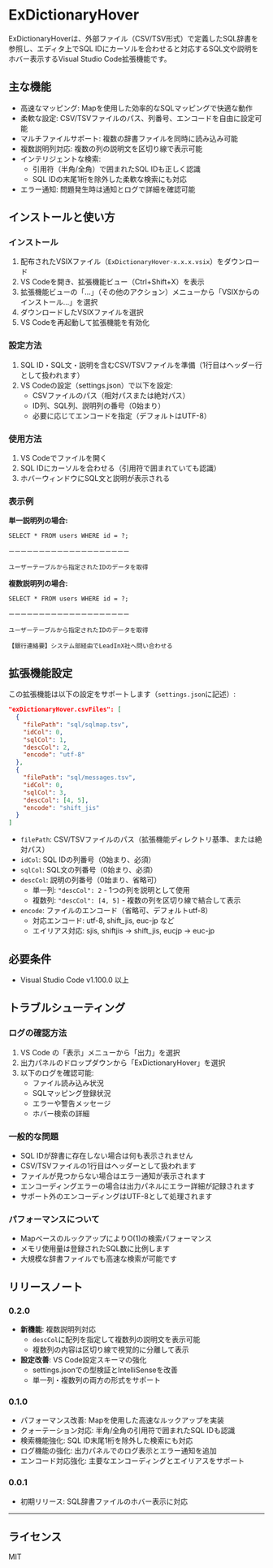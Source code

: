 # ExDictionaryHover

ExDictionaryHoverは、外部ファイル（CSV/TSV形式）で定義したSQL辞書を参照し、エディタ上でSQL IDにカーソルを合わせると対応するSQL文や説明をホバー表示するVisual Studio Code拡張機能です。

## 主な機能

- 高速なマッピング: Mapを使用した効率的なSQLマッピングで快適な動作
- 柔軟な設定: CSV/TSVファイルのパス、列番号、エンコードを自由に設定可能
- マルチファイルサポート: 複数の辞書ファイルを同時に読み込み可能
- 複数説明列対応: 複数の列の説明文を区切り線で表示可能
- インテリジェントな検索:
  - 引用符（半角/全角）で囲まれたSQL IDも正しく認識
  - SQL IDの末尾1桁を除外した柔軟な検索にも対応
- エラー通知: 問題発生時は通知とログで詳細を確認可能

## インストールと使い方

### インストール

1. 配布されたVSIXファイル（`ExDictionaryHover-x.x.x.vsix`）をダウンロード
2. VS Codeを開き、拡張機能ビュー（Ctrl+Shift+X）を表示
3. 拡張機能ビューの「...」（その他のアクション）メニューから「VSIXからのインストール...」を選択
4. ダウンロードしたVSIXファイルを選択
5. VS Codeを再起動して拡張機能を有効化

### 設定方法

1. SQL ID・SQL文・説明を含むCSV/TSVファイルを準備（1行目はヘッダー行として扱われます）
2. VS Codeの設定（settings.json）で以下を設定:
   - CSVファイルのパス（相対パスまたは絶対パス）
   - ID列、SQL列、説明列の番号（0始まり）
   - 必要に応じてエンコードを指定（デフォルトはUTF-8）

### 使用方法

1. VS Codeでファイルを開く
2. SQL IDにカーソルを合わせる（引用符で囲まれていても認識）
3. ホバーウィンドウにSQL文と説明が表示される

### 表示例

**単一説明列の場合:**
```
SELECT * FROM users WHERE id = ?;

ーーーーーーーーーーーーーーーーーーーー

ユーザーテーブルから指定されたIDのデータを取得
```

**複数説明列の場合:**
```
SELECT * FROM users WHERE id = ?;

ーーーーーーーーーーーーーーーーーーーー

ユーザーテーブルから指定されたIDのデータを取得

【銀行連絡要】システム部経由でLeadInX社へ問い合わせる
```

## 拡張機能設定

この拡張機能は以下の設定をサポートします（`settings.json`に記述）:

```json
"exDictionaryHover.csvFiles": [
  {
    "filePath": "sql/sqlmap.tsv",
    "idCol": 0,
    "sqlCol": 1,
    "descCol": 2,
    "encode": "utf-8"
  },
  {
    "filePath": "sql/messages.tsv",
    "idCol": 0,
    "sqlCol": 3,
    "descCol": [4, 5],
    "encode": "shift_jis"
  }
]
```

- `filePath`: CSV/TSVファイルのパス（拡張機能ディレクトリ基準、または絶対パス）
- `idCol`: SQL IDの列番号（0始まり、必須）
- `sqlCol`: SQL文の列番号（0始まり、必須）
- `descCol`: 説明の列番号（0始まり、省略可）
  - 単一列: `"descCol": 2` - 1つの列を説明として使用
  - 複数列: `"descCol": [4, 5]` - 複数の列を区切り線で結合して表示
- `encode`: ファイルのエンコード（省略可、デフォルトutf-8）
  - 対応エンコード: utf-8, shift_jis, euc-jp など
  - エイリアス対応: sjis, shiftjis → shift_jis, eucjp → euc-jp

## 必要条件

- Visual Studio Code v1.100.0 以上

## トラブルシューティング

### ログの確認方法

1. VS Code の「表示」メニューから「出力」を選択
2. 出力パネルのドロップダウンから「ExDictionaryHover」を選択
3. 以下のログを確認可能:
   - ファイル読み込み状況
   - SQLマッピング登録状況
   - エラーや警告メッセージ
   - ホバー検索の詳細

### 一般的な問題

- SQL IDが辞書に存在しない場合は何も表示されません
- CSV/TSVファイルの1行目はヘッダーとして扱われます
- ファイルが見つからない場合はエラー通知が表示されます
- エンコーディングエラーの場合は出力パネルにエラー詳細が記録されます
- サポート外のエンコーディングはUTF-8として処理されます

### パフォーマンスについて

- MapベースのルックアップによりO(1)の検索パフォーマンス
- メモリ使用量は登録されたSQL数に比例します
- 大規模な辞書ファイルでも高速な検索が可能です

## リリースノート

### 0.2.0

- **新機能**: 複数説明列対応
  - `descCol`に配列を指定して複数列の説明文を表示可能
  - 複数列の内容は区切り線で視覚的に分離して表示
- **設定改善**: VS Code設定スキーマの強化
  - settings.jsonでの型検証とIntelliSenseを改善
  - 単一列・複数列の両方の形式をサポート

### 0.1.0

- パフォーマンス改善: Mapを使用した高速なルックアップを実装
- クォーテーション対応: 半角/全角の引用符で囲まれたSQL IDも認識
- 検索機能強化: SQL ID末尾1桁を除外した検索にも対応
- ログ機能の強化: 出力パネルでのログ表示とエラー通知を追加
- エンコード対応強化: 主要なエンコーディングとエイリアスをサポート

### 0.0.1

- 初期リリース: SQL辞書ファイルのホバー表示に対応

---

## ライセンス

MIT
